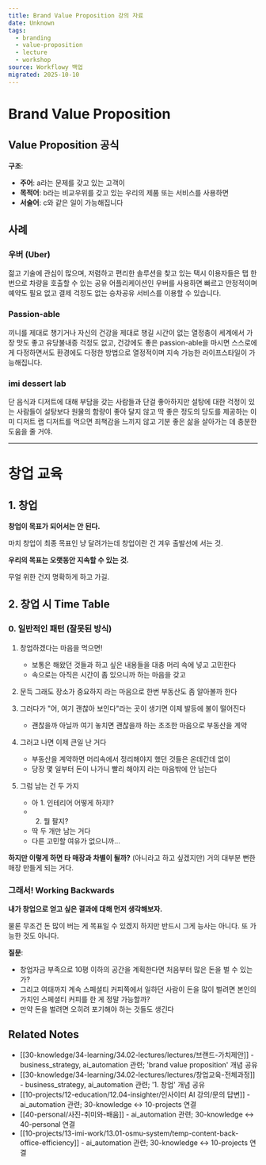 ```yaml
---
title: Brand Value Proposition 강의 자료
date: Unknown
tags:
  - branding
  - value-proposition
  - lecture
  - workshop
source: Workflowy 백업
migrated: 2025-10-10
---
```


# Brand Value Proposition

## Value Proposition 공식

**구조**:
- **주어**: a라는 문제를 갖고 있는 고객이
- **목적어**: b라는 비교우위를 갖고 있는 우리의 제품 또는 서비스를 사용하면
- **서술어**: c와 같은 일이 가능해집니다

## 사례

### 우버 (Uber)
젊고 기술에 관심이 많으며, 저렴하고 편리한 솔루션을 찾고 있는 택시 이용자들은
탭 한번으로 차량을 호출할 수 있는 공유 어플리케이션인 우버를 사용하면
빠르고 안정적이며 예약도 필요 없고 결제 걱정도 없는 승차공유 서비스를 이용할 수 있습니다.

### Passion-able
끼니를 제대로 챙기거나 자신의 건강을 제대로 챙길 시간이 없는 열정충이
세계에서 가장 맛도 좋고 유당불내증 걱정도 없고, 건강에도 좋은 passion-able을 마시면
스스로에게 다정하면서도 환경에도 다정한 방법으로 열정적이며 지속 가능한 라이프스타일이 가능해집니다.

### imi dessert lab
단 음식과 디저트에 대해 부담을 갖는 사람들과 단걸 좋아하지만 설탕에 대한 걱정이 있는 사람들이
설탕보다 원물의 함량이 좋아 달지 않고 딱 좋은 정도의 당도를 제공하는 이미 디저트 랩 디저트를 먹으면
죄책감을 느끼지 않고 기분 좋은 삶을 살아가는 데 충분한 도움을 줄 거야.

---

# 창업 교육

## 1. 창업

**창업이 목표가 되어서는 안 된다.**

마치 창업이 최종 목표인 냥 달려가는데
창업이란 건 겨우 출발선에 서는 것.

**우리의 목표는 오랫동안 지속할 수 있는 것.**

무얼 위한 건지 명확하게 하고 가길.

## 2. 창업 시 Time Table

### 0. 일반적인 패턴 (잘못된 방식)

1. 창업하겠다는 마음을 먹으면!
   - 보통은 해왔던 것들과 하고 싶은 내용들을 대충 머리 속에 넣고 고민한다
   - 속으로는 아직은 시간이 좀 있으니까 하는 마음을 갖고

2. 문득 그래도 장소가 중요하지 라는 마음으로 한번 부동산도 좀 알아볼까 한다

3. 그러다가 "어, 여기 괜찮아 보인다"라는 곳이 생기면 이제 발등에 불이 떨어진다
   - 괜찮을까 아닐까 여기 놓치면 괜찮을까 하는 초조한 마음으로 부동산을 계약

4. 그러고 나면 이제 큰일 난 거다
   - 부동산을 계약하면 머리속에서 정리해야지 했던 것들은 온데간데 없이
   - 당장 몇 일부터 돈이 나가니 빨리 해야지 라는 마음밖에 안 남는다

5. 그럼 남는 건 두 가지
   - 아 1. 인테리어 어떻게 하지!?
   - 2. 뭘 팔지?
   - 딱 두 개만 남는 거다
   - 다른 고민할 여유가 없으니까...

**하지만 이렇게 하면 타 매장과 차별이 될까?**
(아니라고 하고 싶겠지만) 거의 대부분 뻔한 매장 만들게 되는 거다.

### 그래서! Working Backwards

**내가 창업으로 얻고 싶은 결과에 대해 먼저 생각해보자.**

물론 무조건 돈 많이 버는 게 목표일 수 있겠지
하지만 반드시 그게 능사는 아니다. 또 가능한 것도 아니다.

**질문**:
- 창업자금 부족으로 10평 이하의 공간을 계획한다면 처음부터 많은 돈을 벌 수 있는가?
- 그리고 여태까지 계속 스페셜티 커피쪽에서 일하던 사람이 돈을 많이 벌려면 본인의 가치인 스페셜티 커피를 한 게 정말 가능할까?
- 만약 돈을 벌려면 오히려 포기해야 하는 것들도 생긴다

## Related Notes

- [[30-knowledge/34-learning/34.02-lectures/lectures/브랜드-가치제안]] - business_strategy, ai_automation 관련; 'brand value proposition' 개념 공유
- [[30-knowledge/34-learning/34.02-lectures/lectures/창업교육-전체과정]] - business_strategy, ai_automation 관련; '1. 창업' 개념 공유
- [[10-projects/12-education/12.04-insighter/인사이터 AI 강의/문의 답변]] - ai_automation 관련; 30-knowledge ↔ 10-projects 연결
- [[40-personal/사진-취미와-배움]] - ai_automation 관련; 30-knowledge ↔ 40-personal 연결
- [[10-projects/13-imi-work/13.01-osmu-system/temp-content-back-office-efficiency]] - ai_automation 관련; 30-knowledge ↔ 10-projects 연결
